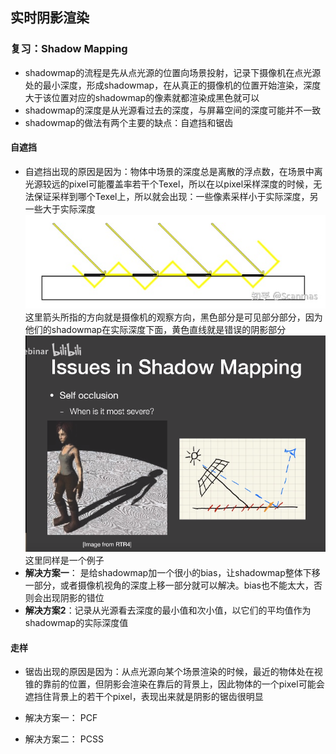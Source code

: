 ## 实时阴影渲染

### 复习：Shadow Mapping
- shadowmap的流程是先从点光源的位置向场景投射，记录下摄像机在点光源处的最小深度，形成shadowmap，在从真正的摄像机的位置开始渲染，深度大于该位置对应的shadowmap的像素就都渲染成黑色就可以
- shadowmap的深度是从光源看过去的深度，与屏幕空间的深度可能并不一致
- shadowmap的做法有两个主要的缺点：自遮挡和锯齿

#### 自遮挡
- 自遮挡出现的原因是因为：物体中场景的深度总是离散的浮点数，在场景中离光源较远的pixel可能覆盖率若干个Texel，所以在以pixel采样深度的时候，无法保证采样到哪个Texel上，所以就会出现：一些像素采样小于实际深度，另一些大于实际深度
    ![avatar](../pictures/GAMES202/self-occlusion.jpg)
    这里箭头所指的方向就是摄像机的观察方向，黑色部分是可见部分部分，因为他们的shadowmap在实际深度下面，黄色直线就是错误的阴影部分
    ![avatar](../pictures/GAMES202/self-occlusion.png)
    这里同样是一个例子
- **解决方案一**：
是给shadowmap加一个很小的bias，让shadowmap整体下移一部分，或者摄像机视角的深度上移一部分就可以解决。bias也不能太大，否则会出现阴影的错位
- **解决方案2**：记录从光源看去深度的最小值和次小值，以它们的平均值作为shadowmap的实际深度值

#### 走样
- 锯齿出现的原因是因为：从点光源向某个场景渲染的时候，最近的物体处在视锥的靠前的位置，但阴影会渲染在靠后的背景上，因此物体的一个pixel可能会遮挡住背景上的若干个pixel，表现出来就是阴影的锯齿很明显

- 解决方案一：
    PCF

- 解决方案二：
    PCSS
